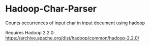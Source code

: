 # Hadoop-Char-Parser
Counts occurrences of input char in input document using hadoop

Requires Hadoop 2.2.0: https://archive.apache.org/dist/hadoop/common/hadoop-2.2.0/

